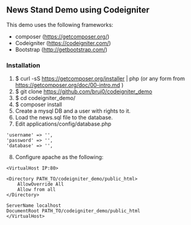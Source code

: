 ## News Stand Demo using Codeigniter

This demo uses the following frameworks:

* composer (https://getcomposer.org/)
* Codeigniter (https://codeigniter.com/)
* Bootstrap (http://getbootstrap.com/)

### Installation

1. $ curl -sS https://getcomposer.org/installer | php (or any form from https://getcomposer.org/doc/00-intro.md )
2. $ git clone https://github.com/bruj0/codeigniter_demo
3. $ cd codeigniter_demo/
4. $ composer install
5. Create a mysql DB and a user with rights to it.
7. Load the news.sql file to the database.
6. Edit applications/config/database.php
```
'username' => '',
'password' => '',
'database' => '',
```
8. Configure apache as the following:
```
<VirtualHost IP:80>

<Directory PATH_TO/codeigniter_demo/public_html>
    AllowOverride All
    Allow from all
</Directory>

ServerName localhost
DocumentRoot PATH_TO/codeigniter_demo/public_html
</VirtualHost>
```